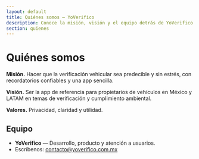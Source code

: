 ```yaml
---
layout: default
title: Quiénes somos — YoVerifico
description: Conoce la misión, visión y el equipo detrás de YoVerifico.
section: quienes
---
```



# Quiénes somos


**Misión.** Hacer que la verificación vehicular sea predecible y sin estrés, con recordatorios confiables y una app sencilla.


**Visión.** Ser la app de referencia para propietarios de vehículos en México y LATAM en temas de verificación y cumplimiento ambiental.


**Valores.** Privacidad, claridad y utilidad.


## Equipo
- **YoVerifico** — Desarrollo, producto y atención a usuarios.
- Escríbenos: <a href="mailto:contacto@yoverifico.com.mx">contacto@yoverifico.com.mx</a>